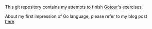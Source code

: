 This git repository contains my attempts to finish [Gotour](http://tour.golang.org/)'s exercises.

About my first impression of Go language, please refer to my blog post [here](http://codingfu.com/blog/first-impression-of-go/).
